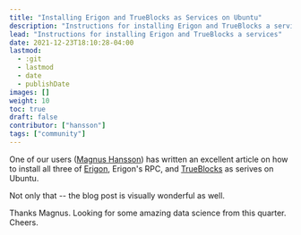 ```yaml
---
title: "Installing Erigon and TrueBlocks as Services on Ubuntu"
description: "Instructions for installing Erigon and TrueBlocks a services"
lead: "Instructions for installing Erigon and TrueBlocks a services"
date: 2021-12-23T18:10:28-04:00
lastmod:
  - :git
  - lastmod
  - date
  - publishDate
images: []
weight: 10
toc: true
draft: false
contributor: ["hansson"]
tags: ["community"]
---
```


One of our users ([Magnus Hansson](https://magnushansson.xyz/)) has written an excellent article on how to install all three of [Erigon](https://github.com/ledgerwatch/erigon), Erigon's RPC, and [TrueBlocks](http://github.com/TrueBlocks/trueblocks-core) as serives on Ubuntu.

Not only that -- the blog post is visually wonderful as well.

Thanks Magnus. Looking for some amazing data science from this quarter. Cheers.